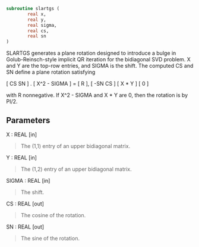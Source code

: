 ```fortran
subroutine slartgs (
        real x,
        real y,
        real sigma,
        real cs,
        real sn
)
```

SLARTGS generates a plane rotation designed to introduce a bulge in
Golub-Reinsch-style implicit QR iteration for the bidiagonal SVD
problem. X and Y are the top-row entries, and SIGMA is the shift.
The computed CS and SN define a plane rotation satisfying

[  CS  SN  ]  .  [ X^2 - SIGMA ]  =  [ R ],
[ -SN  CS  ]     [    X \* Y    ]     [ 0 ]

with R nonnegative.  If X^2 - SIGMA and X \* Y are 0, then the
rotation is by PI/2.

## Parameters
X : REAL [in]
> The (1,1) entry of an upper bidiagonal matrix.

Y : REAL [in]
> The (1,2) entry of an upper bidiagonal matrix.

SIGMA : REAL [in]
> The shift.

CS : REAL [out]
> The cosine of the rotation.

SN : REAL [out]
> The sine of the rotation.
